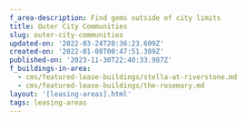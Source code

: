 ```yaml
---
f_area-description: Find gems outside of city limits
title: Outer City Communities
slug: outer-city-communities
updated-on: '2022-03-24T20:36:23.609Z'
created-on: '2022-01-08T00:47:51.389Z'
published-on: '2023-11-30T22:40:33.987Z'
f_buildings-in-area:
  - cms/featured-lease-buildings/stella-at-riverstone.md
  - cms/featured-lease-buildings/the-rosemary.md
layout: '[leasing-areas].html'
tags: leasing-areas
---
```



